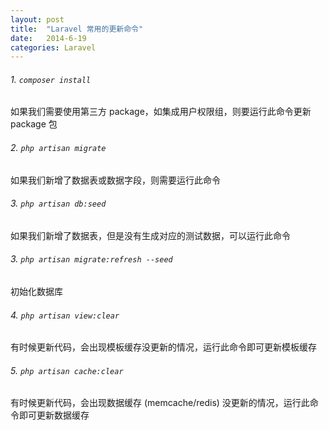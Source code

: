 ```yaml
---
layout: post
title:  "Laravel 常用的更新命令"
date:   2014-6-19
categories: Laravel
---
```


###### 1. ```composer install```

如果我们需要使用第三方 package，如集成用户权限组，则要运行此命令更新 package 包

###### 2. ```php artisan migrate```

如果我们新增了数据表或数据字段，则需要运行此命令

###### 3. ```php artisan db:seed```

如果我们新增了数据表，但是没有生成对应的测试数据，可以运行此命令

###### 3. ```php artisan migrate:refresh --seed```

初始化数据库

###### 4. ```php artisan view:clear```

有时候更新代码，会出现模板缓存没更新的情况，运行此命令即可更新模板缓存

###### 5. ```php artisan cache:clear```

有时候更新代码，会出现数据缓存 (memcache/redis) 没更新的情况，运行此命令即可更新数据缓存
